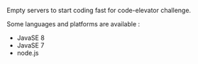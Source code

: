 Empty servers to start coding fast for code-elevator challenge.

Some languages and platforms are available :

 - JavaSE 8
 - JavaSE 7
 - node.js
